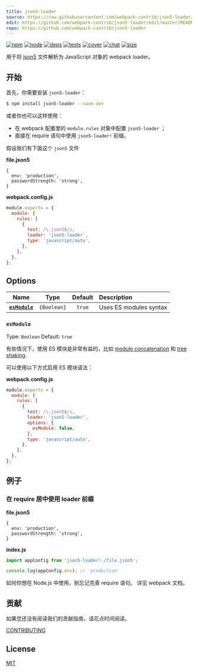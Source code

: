```yaml
---
title: json5-loader
source: https://raw.githubusercontent.com/webpack-contrib/json5-loader/master/README.md
edit: https://github.com/webpack-contrib/json5-loader/edit/master/README.md
repo: https://github.com/webpack-contrib/json5-loader
---
```



[![npm][npm]][npm-url]
[![node][node]][node-url]
[![deps][deps]][deps-url]
[![tests][tests]][tests-url]
[![cover][cover]][cover-url]
[![chat][chat]][chat-url]
[![size][size]][size-url]



用于将 [json5](https://json5.org/) 文件解析为 JavaScript 对象的 webpack loader。

## 开始

首先，你需要安装 `json5-loader`：

```sh
$ npm install json5-loader --save-dev
```

或者你也可以这样使用：

- 在 webpack 配置里的 `module.rules` 对象中配置 `json5-loader` ；
- 直接在 require 语句中使用 `json5-loader!` 前缀。

假设我们有下面这个 `json5` 文件

**file.json5**

```json5
{
  env: 'production',
  passwordStrength: 'strong',
}
```

**webpack.config.js**

```js
module.exports = {
  module: {
    rules: [
      {
        test: /\.json5$/i,
        loader: 'json5-loader',
        type: 'javascript/auto',
      },
    ],
  },
};
```

## Options

|            Name             |    Type     | Default | Description            |
| :-------------------------: | :---------: | :-----: | :--------------------- |
| **[`esModule`](#esmodule)** | `{Boolean}` | `true`  | Uses ES modules syntax |

### `esModule`

Type: `Boolean`
Default: `true`

有些情况下，使用 ES 模块是非常有益的，比如 [module concatenation](/plugins/module-concatenation-plugin/)
和 [tree shaking](/guides/tree-shaking/).

可以使用以下方式启用 ES 模块语法：

**webpack.config.js**

```js
module.exports = {
  module: {
    rules: [
      {
        test: /\.json5$/i,
        loader: 'json5-loader',
        options: {
          esModule: false,
        },
        type: 'javascript/auto',
      },
    ],
  },
};
```

## 例子

### 在 require 居中使用 loader 前缀

**file.json5**

```json5
{
  env: 'production',
  passwordStrength: 'strong',
}
```

**index.js**

```js
import appConfig from 'json5-loader!./file.json5';

console.log(appConfig.env); // 'production'
```

如何你想在 Node.js 中使用，别忘记完善 require 语句。 详见 webpack 文档。

## 贡献

如果您还没有阅读我们的贡献指南，请花点时间阅读。

[CONTRIBUTING](https://github.com/webpack-contrib/json5-loader/blob/master/.github/CONTRIBUTING.md)

## License

[MIT](https://github.com/webpack-contrib/json5-loader/blob/master/LICENSE)

[npm]: https://img.shields.io/npm/v/json5-loader.svg
[npm-url]: https://npmjs.com/package/json5-loader
[node]: https://img.shields.io/node/v/json5-loader.svg
[node-url]: https://nodejs.org/
[deps]: https://david-dm.org/webpack-contrib/json5-loader.svg
[deps-url]: https://david-dm.org/webpack-contrib/json5-loader
[tests]: https://github.com/webpack-contrib/json5-loader/workflows/json5-loader/badge.svg
[tests-url]: https://github.com/webpack-contrib/json5-loader/actions
[cover]: https://codecov.io/gh/webpack-contrib/json5-loader/branch/master/graph/badge.svg
[cover-url]: https://codecov.io/gh/webpack-contrib/json5-loader
[chat]: https://img.shields.io/badge/gitter-webpack%2Fwebpack-brightgreen.svg
[chat-url]: https://gitter.im/webpack/webpack
[size]: https://packagephobia.now.sh/badge?p=json5-loader
[size-url]: https://packagephobia.now.sh/result?p=json5-loader
